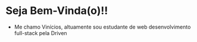 # Seja Bem-Vinda(o)!!
* Me chamo Vinícios, altuamente sou estudante de web desenvolvimento full-stack pela Driven
